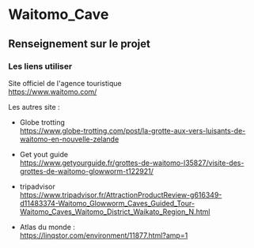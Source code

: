# Waitomo_Cave

## Renseignement sur le projet
### Les liens utiliser
Site officiel de l'agence touristique  
https://www.waitomo.com/  

Les autres site :
- Globe trotting  
  https://www.globe-trotting.com/post/la-grotte-aux-vers-luisants-de-waitomo-en-nouvelle-zelande  

- Get yout guide  
  https://www.getyourguide.fr/grottes-de-waitomo-l35827/visite-des-grottes-de-waitomo-glowworm-t122921/  


- tripadvisor  
   https://www.tripadvisor.fr/AttractionProductReview-g616349-d11483374-Waitomo_Glowworm_Caves_Guided_Tour-Waitomo_Caves_Waitomo_District_Waikato_Region_N.html  

- Atlas du monde :  
  https://linqstor.com/environment/11877.html?amp=1

